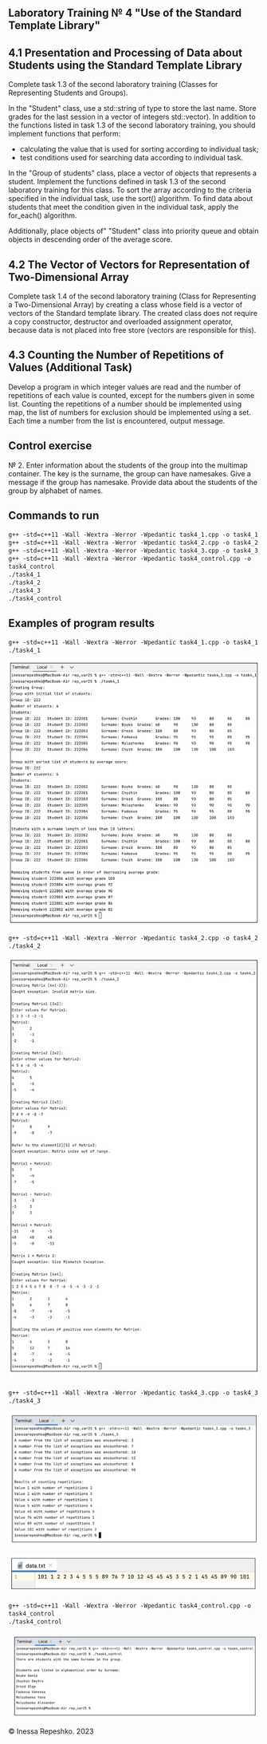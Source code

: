 ## Laboratory Training № 4 "Use of the Standard Template Library"

## 4.1 Presentation and Processing of Data about Students using the Standard Template Library

Complete task 1.3 of the second laboratory training (Classes for Representing Students and Groups).

In the "Student" class, use a std::string of type to store the last name. Store grades for the last session in a vector of integers std::vector<int>). In addition to the functions listed in task 1.3 of the second laboratory training, you should implement functions that perform:
* calculating the value that is used for sorting according to individual task;
* test conditions used for searching data according to individual task.

In the "Group of students" class, place a vector of objects that represents a student. Implement the functions defined in task 1.3 of the second laboratory training for this class. To sort the array according to the criteria specified in the individual task, use the sort() algorithm. To find data about students that meet the condition given in the individual task, apply the for_each() algorithm.

Additionally, place objects of" "Student" class into priority queue and obtain objects in descending order of the average score.

## 4.2 The Vector of Vectors for Representation of Two-Dimensional Array

Complete task 1.4 of the second laboratory training (Class for Representing a Two-Dimensional Array) by creating a class whose field is a vector of vectors of the Standard template library. The created class does not require a copy constructor, destructor and overloaded assignment operator, because data is not placed into free store (vectors are responsible for this).

## 4.3 Counting the Number of Repetitions of Values (Additional Task)

Develop a program in which integer values are read and the number of repetitions of each value is counted, except for the numbers given in some list. Counting the repetitions of a number should be implemented using map, the list of numbers for exclusion should be implemented using a set. Each time a number from the list is encountered, output message.

## Control exercise

№ 2. Enter information about the students of the group into the multimap container. The key is the surname, the group can have namesakes. Give a message if the group has namesake. Provide data about the students of the group by alphabet of names.


## Commands to run
```
g++ -std=c++11 -Wall -Wextra -Werror -Wpedantic task4_1.cpp -o task4_1
g++ -std=c++11 -Wall -Wextra -Werror -Wpedantic task4_2.cpp -o task4_2
g++ -std=c++11 -Wall -Wextra -Werror -Wpedantic task4_3.cpp -o task4_3
g++ -std=c++11 -Wall -Wextra -Werror -Wpedantic task4_control.cpp -o task4_control
./task4_1
./task4_2
./task4_3
./task4_control
```


## Examples of program results
```
g++ -std=c++11 -Wall -Wextra -Werror -Wpedantic task4_1.cpp -o task4_1
./task4_1
```
![task4_1](https://github.com/InessaRepeshko/programming-basics/blob/main/part2/lab4/screens/task4_1.png)

```
g++ -std=c++11 -Wall -Wextra -Werror -Wpedantic task4_2.cpp -o task4_2
./task4_2
```
![task4_2](https://github.com/InessaRepeshko/programming-basics/blob/main/part2/lab4/screens/task4_2.png)

```
g++ -std=c++11 -Wall -Wextra -Werror -Wpedantic task4_3.cpp -o task4_3
./task4_3
```
![task4_3](https://github.com/InessaRepeshko/programming-basics/blob/main/part2/lab4/screens/task4_3.png)

![data_txt](https://github.com/InessaRepeshko/programming-basics/blob/main/part2/lab4/screens/data_txt.png)

```
g++ -std=c++11 -Wall -Wextra -Werror -Wpedantic task4_control.cpp -o task4_control
./task4_control
```
![task4_control](https://github.com/InessaRepeshko/programming-basics/blob/main/part2/lab4/screens/task4_control.png)

© Inessa Repeshko. 2023
